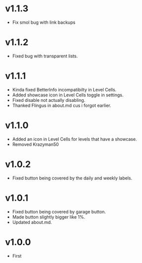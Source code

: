 # v1.1.3

* Fix smol bug with link backups

# v1.1.2

* Fixed bug with transparent lists.

# v1.1.1

* Kinda fixed BetterInfo incompatibilty in Level Cells.
* Added showcase icon in Level Cells toggle in settings.
* Fixed disable not actually disabling.
* Thanked Flingus in about.md cus i forgot earlier.

# v1.1.0

* Added an icon in Level Cells for levels that have a showcase.
* Removed Krazyman50

# v1.0.2

* Fixed button being covered by the daily and weekly labels.

# v1.0.1

* Fixed button being covered by garage button.
* Made button slightly bigger like 1%.
* Updated about.md.

# v1.0.0

* First
